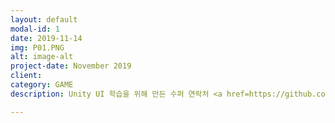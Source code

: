 ```yaml
---
layout: default
modal-id: 1
date: 2019-11-14
img: P01.PNG
alt: image-alt
project-date: November 2019
client: 
category: GAME
description: Unity UI 학습을 위해 만든 수퍼 연락처 <a href=https://github.com/piglife92/piglife92.github.io"https://">Github</a>

---
```

